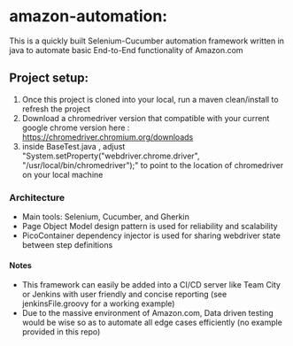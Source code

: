 # amazon-automation:
This is a quickly built Selenium-Cucumber automation framework written in java to automate
basic End-to-End functionality of Amazon.com  

## Project setup:
1. Once this project is cloned into your local, run a maven clean/install to refresh the project
2. Download a chromedriver version that compatible with your current google chrome version here : https://chromedriver.chromium.org/downloads
3. inside BaseTest.java , adjust "System.setProperty("webdriver.chrome.driver", "/usr/local/bin/chromedriver");" to point to
   the location of chromedriver on your local machine

### Architecture
- Main tools: Selenium, Cucumber, and Gherkin
- Page Object Model design pattern is used for reliability and scalability
- PicoContainer dependency injector is used for sharing webdriver state between step definitions

#### Notes

- This framework can easily be added into a CI/CD server like Team City or Jenkins with
  user friendly and concise reporting (see jenkinsFile.groovy for a working example)
- Due to the massive environment of Amazon.com, Data driven testing would be wise so as to
automate all edge cases efficiently (no example provided in this repo)